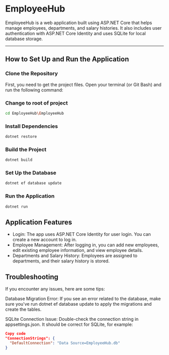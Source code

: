 # EmployeeHub

EmployeeHub is a web application built using ASP.NET Core that helps manage employees, departments, and salary histories. It also includes user authentication with ASP.NET Core Identity and uses SQLite for local database storage.

---

## How to Set Up and Run the Application

### Clone the Repository

First, you need to get the project files. Open your terminal (or Git Bash) and run the following command:

### Change to root of project
``` bash 
cd EmployeeHub\EmployeeHub
```

### Install Dependencies
``` bash
dotnet restore
```

### Build the Project
``` bash
dotnet build
```

### Set Up the Database
``` bash
dotnet ef database update
```

### Run the Application
``` bash
dotnet run
```

## Application Features
- Login: The app uses ASP.NET Core Identity for user login. You can create a new account to log in.
- Employee Management: After logging in, you can add new employees, edit existing employee information, and view employee details.
- Departments and Salary History: Employees are assigned to departments, and their salary history is stored.

## Troubleshooting
If you encounter any issues, here are some tips:

Database Migration Error: If you see an error related to the database, make sure you've run dotnet ef database update to apply the migrations and create the tables.

SQLite Connection Issue: Double-check the connection string in appsettings.json. It should be correct for SQLite, for example:

``` json
Copy code
"ConnectionStrings": {
  "DefaultConnection": "Data Source=EmployeeHub.db"
}
```